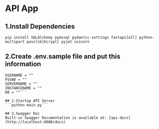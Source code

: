 # API App

## 1.Install Dependencies
```pip install SQLAlchemy pymssql pydantic-settings fastapi[all] python-multipart passlib[bcrypt] pyjwt uvicorn```

## 2.Create .env.sample file and put this information
```DRIVER = ""
USERNAME = ""
PSSWD = ""
SERVERNAME = ""
INSTANCENAME = ""
DB = ""```

## 2.Startup API Server
```python main.py```

## 3.Swagger Doc
Built-in Swagger Documentation is available at: [api-docs](http://localhost:8000/docs)